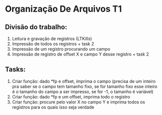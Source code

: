 # Organização De Arquivos T1

## Divisão do trabalho:
1. Leitura e gravação de registros (LTKills)
2. Impressão de todos os registros + task 2
3. Impressão de um registro procurando um campo
4. Impressão de registro de offset X e campo Y desse registro + task 2

## Tasks:
1. Criar função: dado *fp e offset, imprima o campo (precisa de um inteiro pra saber se o campo tem tamanho fixo, se for tamanho fixo esse inteiro é o tamanho do campo a ser impresso, se for -1, o tamanho é variável)
2. Criar função: dado *fp e um offset, imprima todo o registro
3. Criar função: procure pelo valor X no campo Y e imprima todos os registros para os quais isso seja verdade